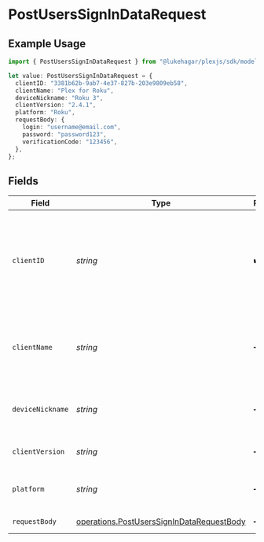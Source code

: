 # PostUsersSignInDataRequest

## Example Usage

```typescript
import { PostUsersSignInDataRequest } from "@lukehagar/plexjs/sdk/models/operations";

let value: PostUsersSignInDataRequest = {
  clientID: "3381b62b-9ab7-4e37-827b-203e9809eb58",
  clientName: "Plex for Roku",
  deviceNickname: "Roku 3",
  clientVersion: "2.4.1",
  platform: "Roku",
  requestBody: {
    login: "username@email.com",
    password: "password123",
    verificationCode: "123456",
  },
};
```

## Fields

| Field                                                                                                         | Type                                                                                                          | Required                                                                                                      | Description                                                                                                   | Example                                                                                                       |
| ------------------------------------------------------------------------------------------------------------- | ------------------------------------------------------------------------------------------------------------- | ------------------------------------------------------------------------------------------------------------- | ------------------------------------------------------------------------------------------------------------- | ------------------------------------------------------------------------------------------------------------- |
| `clientID`                                                                                                    | *string*                                                                                                      | :heavy_check_mark:                                                                                            | An opaque identifier unique to the client (UUID, serial number, or other unique device ID)                    | 3381b62b-9ab7-4e37-827b-203e9809eb58                                                                          |
| `clientName`                                                                                                  | *string*                                                                                                      | :heavy_minus_sign:                                                                                            | The name of the client application. (Plex Web, Plex Media Server, etc.)                                       | Plex for Roku                                                                                                 |
| `deviceNickname`                                                                                              | *string*                                                                                                      | :heavy_minus_sign:                                                                                            | A relatively friendly name for the client device                                                              | Roku 3                                                                                                        |
| `clientVersion`                                                                                               | *string*                                                                                                      | :heavy_minus_sign:                                                                                            | The version of the client application.                                                                        | 2.4.1                                                                                                         |
| `platform`                                                                                                    | *string*                                                                                                      | :heavy_minus_sign:                                                                                            | The platform of the client application.                                                                       | Roku                                                                                                          |
| `requestBody`                                                                                                 | [operations.PostUsersSignInDataRequestBody](../../../sdk/models/operations/postuserssignindatarequestbody.md) | :heavy_minus_sign:                                                                                            | Login credentials                                                                                             |                                                                                                               |